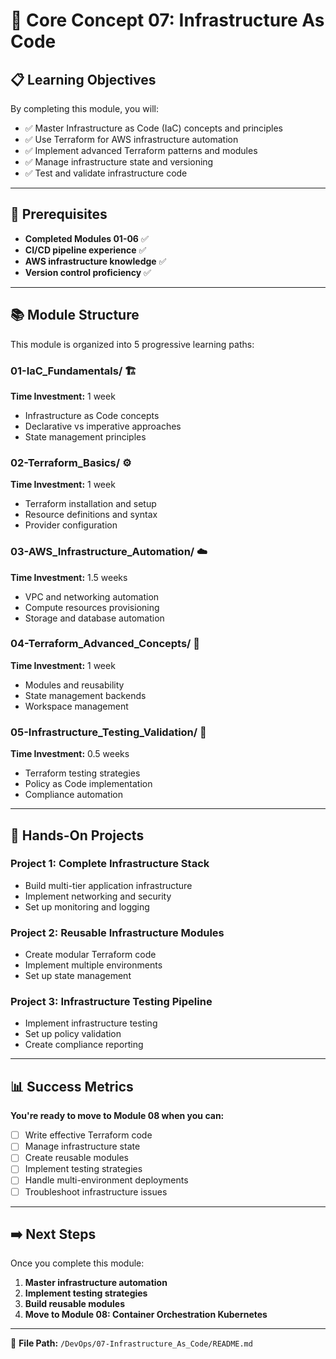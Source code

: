 # 📜 Core Concept 07: Infrastructure As Code

## 📋 Learning Objectives

By completing this module, you will:
- ✅ Master Infrastructure as Code (IaC) concepts and principles
- ✅ Use Terraform for AWS infrastructure automation
- ✅ Implement advanced Terraform patterns and modules
- ✅ Manage infrastructure state and versioning
- ✅ Test and validate infrastructure code

---

## 🎯 Prerequisites

- **Completed Modules 01-06** ✅
- **CI/CD pipeline experience** ✅
- **AWS infrastructure knowledge** ✅
- **Version control proficiency** ✅

---

## 📚 Module Structure

This module is organized into 5 progressive learning paths:

### **01-IaC_Fundamentals/** 🏗️
**Time Investment:** 1 week
- Infrastructure as Code concepts
- Declarative vs imperative approaches
- State management principles

### **02-Terraform_Basics/** ⚙️
**Time Investment:** 1 week
- Terraform installation and setup
- Resource definitions and syntax
- Provider configuration

### **03-AWS_Infrastructure_Automation/** ☁️
**Time Investment:** 1.5 weeks
- VPC and networking automation
- Compute resources provisioning
- Storage and database automation

### **04-Terraform_Advanced_Concepts/** 🚀
**Time Investment:** 1 week
- Modules and reusability
- State management backends
- Workspace management

### **05-Infrastructure_Testing_Validation/** 🧪
**Time Investment:** 0.5 weeks
- Terraform testing strategies
- Policy as Code implementation
- Compliance automation

---

## 🎯 Hands-On Projects

### **Project 1: Complete Infrastructure Stack**
- Build multi-tier application infrastructure
- Implement networking and security
- Set up monitoring and logging

### **Project 2: Reusable Infrastructure Modules**
- Create modular Terraform code
- Implement multiple environments
- Set up state management

### **Project 3: Infrastructure Testing Pipeline**
- Implement infrastructure testing
- Set up policy validation
- Create compliance reporting

---

## 📊 Success Metrics

**You're ready to move to Module 08 when you can:**
- [ ] Write effective Terraform code
- [ ] Manage infrastructure state
- [ ] Create reusable modules
- [ ] Implement testing strategies
- [ ] Handle multi-environment deployments
- [ ] Troubleshoot infrastructure issues

---

## ➡️ Next Steps

Once you complete this module:
1. **Master infrastructure automation**
2. **Implement testing strategies**
3. **Build reusable modules**
4. **Move to Module 08: Container Orchestration Kubernetes**

---

📄 **File Path:** `/DevOps/07-Infrastructure_As_Code/README.md` 